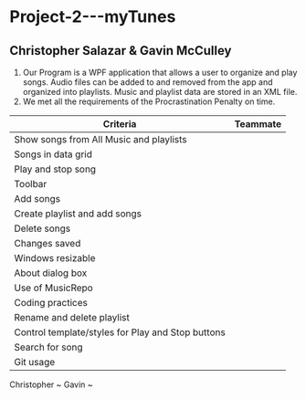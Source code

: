 # Project-2---myTunes

## Christopher Salazar & Gavin McCulley

1. Our Program is a WPF application that allows a user to organize and play songs.  Audio files can be added to and removed 
from the app and organized into playlists.  Music and playlist data are stored in an XML file. 
2. We met all the requirements of the Procrastination Penalty on time.


| Criteria      | Teammate|
| ----------- | ----------- |
| Show songs from All Music and playlists     |    |
| Songs in data grid  |       |
| Play and stop song   |          |
| Toolbar  |      |
| Add songs      |       |
| Create playlist and add songs  |       |
| Delete songs    |       |
| Changes saved |      |
| Windows resizable    |    |
| About dialog box   |        |
| Use of MusicRepo   |    |
| Coding practices   |    |
| Rename and delete playlist   |   |
| Control template/styles for Play and Stop buttons   |       |
| Search for song   |     |
| Git usage   |      |

Christopher ~
Gavin ~

